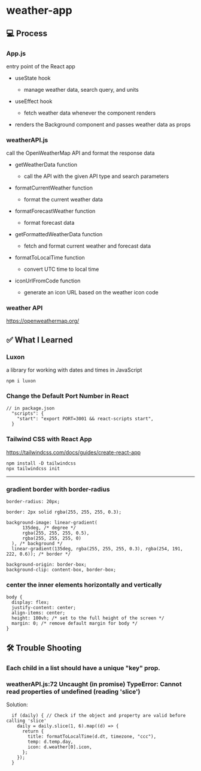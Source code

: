 # weather-app

## 💻 Process

### App.js

entry point of the React app

- useState hook

  - manage weather data, search query, and units

- useEffect hook

  - fetch weather data whenever the component renders

- renders the Background component and passes weather data as props

### weatherAPI.js

call the OpenWeatherMap API and format the response data

- getWeatherData function

  - call the API with the given API type and search parameters

- formatCurrentWeather function

  - format the current weather data

- formatForecastWeather function

  - format forecast data

- getFormattedWeatherData function

  - fetch and format current weather and forecast data

- formatToLocalTime function

  - convert UTC time to local time

- iconUrlFromCode function

  - generate an icon URL based on the weather icon code

### weather API

https://openweathermap.org/

## ✅ What I Learned

### Luxon

a library for working with dates and times in JavaScript

```
npm i luxon
```

### Change the Default Port Number in React

```
// in package.json
  "scripts": {
    "start": "export PORT=3001 && react-scripts start",
  }
```

### Tailwind CSS with React App

https://tailwindcss.com/docs/guides/create-react-app

```
npm install -D tailwindcss
npx tailwindcss init
```

<hr>

### gradient border with border-radius

```
border-radius: 20px;

border: 2px solid rgba(255, 255, 255, 0.3);

background-image: linear-gradient(
      135deg, /* degree */
      rgba(255, 255, 255, 0.5),
      rgba(255, 255, 255, 0)
  ), /* background */
  linear-gradient(135deg, rgba(255, 255, 255, 0.3), rgba(254, 191, 222, 0.6)); /* border */

background-origin: border-box;
background-clip: content-box, border-box;
```

### center the inner elements horizontally and vertically

```
body {
  display: flex;
  justify-content: center;
  align-items: center;
  height: 100vh; /* set to the full height of the screen */
  margin: 0; /* remove default margin for body */
}
```

## 🛠️ Trouble Shooting

### Each child in a list should have a unique "key" prop.

### weatherAPI.js:72 Uncaught (in promise) TypeError: Cannot read properties of undefined (reading 'slice')

Solution:

```
  if (daily) { // Check if the object and property are valid before calling 'slice'
    daily = daily.slice(1, 6).map((d) => {
      return {
        title: formatToLocalTime(d.dt, timezone, "ccc"),
        temp: d.temp.day,
        icon: d.weather[0].icon,
      };
    });
  }
```
